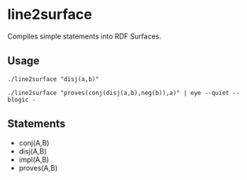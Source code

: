 # line2surface

Compiles simple statements into RDF Surfaces.

## Usage

```
./line2surface "disj(a,b)"

./line2surface "proves(conj(disj(a,b),neg(b)),a)" | eye --quiet --blogic -

````

## Statements

- conj(A,B)
- disj(A,B)
- impl(A,B)
- proves(A,B)
